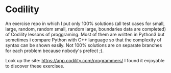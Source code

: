 # Codility
An exercise repo in which I put only 100% solutions (all test cases for small, large, random, random small, random large, boundaries data are completed) of Codility lessons of proggraming. Most of them are written in Python3 but sometimes i compare Python with C++ language so that the complexity of syntax can be shown easily. Not 100% solutions are on separate branches for each problem because nobody's prefect ;).

Look up the site:
https://app.codility.com/programmers/
I found it enjoyable to discover these exercises.
